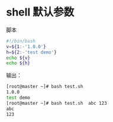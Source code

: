 #  shell 默认参数
脚本
```bash
#!/bin/bash
v=${1:-'1.0.0'}
h=${2:-'test demo'}
echo ${v}
echo ${h}
```
输出：

```bash
[root@master ~]# bash test.sh 
1.0.0
test demo
[root@master ~]# bash test.sh  abc 123
abc
123
```

